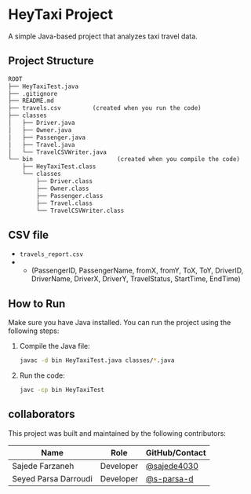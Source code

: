 # HeyTaxi Project 

A simple Java-based project that analyzes taxi travel data.

## Project Structure

```markdown
ROOT
├── HeyTaxiTest.java
├── .gitignore
├── README.md
├── travels.csv         (created when you run the code)
├── classes
│   ├── Driver.java
│   ├── Owner.java
│   ├── Passenger.java
│   ├── Travel.java
│   └── TravelCSVWriter.java
└── bin                        (created when you compile the code)
    ├── HeyTaxiTest.class
    └── classes
        ├── Driver.class
        ├── Owner.class
        ├── Passenger.class
        ├── Travel.class
        └── TravelCSVWriter.class
```
## CSV file
- `travels_report.csv` 
- - (PassengerID, PassengerName, fromX, fromY, ToX, ToY, DriverID, DriverName, DriverX, DriverY, TravelStatus, StartTime, EndTime)

## How to Run

Make sure you have Java installed. You can run the project using the following steps:

1. Compile the Java file:
   ```bash
   javac -d bin HeyTaxiTest.java classes/*.java

2. Run the code:
    ```bash
    javc -cp bin HeyTaxiTest

## collaborators

This project was built and maintained by the following contributors:

| Name            | Role                   | GitHub/Contact                              |
|-----------------|------------------------|---------------------------------------------|
| Sajede Farzaneh  |  Developer      | [@sajede4030](https://github.com/sajede4030)    |
| Seyed Parsa Darroudi|  Developer         | [@s-parsa-d](https://github.com/s-parsa-d) |

